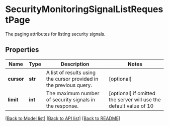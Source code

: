 # SecurityMonitoringSignalListRequestPage

The paging attributes for listing security signals.
## Properties
Name | Type | Description | Notes
------------ | ------------- | ------------- | -------------
**cursor** | **str** | A list of results using the cursor provided in the previous query. | [optional] 
**limit** | **int** | The maximum number of security signals in the response. | [optional]  if omitted the server will use the default value of 10

[[Back to Model list]](README.md#documentation-for-models) [[Back to API list]](README.md#documentation-for-api-endpoints) [[Back to README]](README.md)


